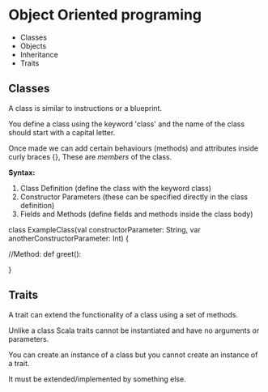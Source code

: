 # Object Oriented programing 

- Classes 
- Objects 
- Inheritance 
- Traits 

## Classes 

A class is similar to instructions or a blueprint. 

You define a class using the keyword 'class' and the name of the class should start with a capital letter. 

Once made we can add certain behaviours (methods) and attributes inside curly braces {}, These are *members* of the class.

**Syntax:**

1. Class Definition (define the class with the keyword class)
2. Constructor Parameters (these can be specified directly in the class definition)
3. Fields and Methods (define fields and methods inside the class body)

class ExampleClass(val constructorParameter: String, var anotherConstructorParameter: Int) { 

//Method: 
def greet(): 

}

## Traits 

A trait can extend the functionality of a class using a set of methods. 

Unlike a class Scala traits cannot be instantiated and have no arguments or parameters.

You can create an instance of a class but you cannot create an instance of a trait. 

It must be extended/implemented by something else. 




